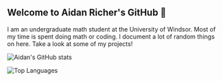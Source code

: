 ## Welcome to Aidan Richer's GitHub 👾

I am an undergraduate math student at the University of Windsor. Most of my time is spent doing math or coding. I document a lot of random things on here. Take a look at some of my projects!

![Aidan's GitHub stats](https://github-readme-stats.vercel.app/api?username=aidanricher&show_icons=true&theme=radical)

![Top Languages](https://github-readme-stats.vercel.app/api/top-langs/?username=aidanricher&layout=compact&theme=radical)
